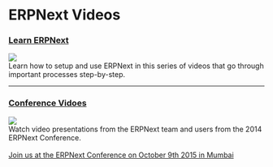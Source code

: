 # ERPNext Videos

<h3>
	<a class="no-decoration" href="/videos/learn">Learn ERPNext</a>
</h3>

<div class="row">
    <div class="col-sm-4">
        <a href="/videos/learn">
            <img src="assets/img/videos/learn.jpg" class="img-responsive" style="margin-top: 0px;">
        </a>
    </div>
    <div class="col-sm-8">
        Learn how to setup and use ERPNext in this series of videos that go through important processes step-by-step.
    </div>
</div>

---

<h3>
	<a class="no-decoration" href="https://conf.erpnext.com/2014/videos">Conference Vidoes</a>
</h3>

<div class="row">
    <div class="col-sm-4">
        <a href="https://conf.erpnext.com/2014/videos">
            <img src="assets/img/videos/conf-2014.jpg" class="img-responsive" style="margin-top: 0px;">
        </a>
    </div>
    <div class="col-sm-8">
        Watch video presentations from the ERPNext team and users from the 2014 ERPNext Conference.
        <br><br>
		<a href="https://conf.erpnext.com">Join us at the ERPNext Conference on October 9th 2015 in Mumbai</a>
    </div>
</div>
